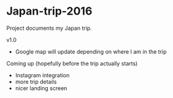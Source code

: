 # Japan-trip-2016
Project documents my Japan trip.

v1.0
* Google map will update depending on where I am in the trip

Coming up (hopefully before the trip actually starts)
* Instagram integration
* more trip details
* nicer landing screen
